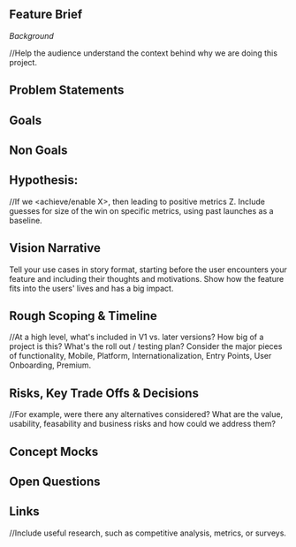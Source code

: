 ## Feature Brief
*Background*

//Help the audience understand the context behind why we are doing this project.

## Problem Statements

## Goals

## Non Goals

## Hypothesis:

//If we <achieve/enable X>, then <user behavior Y changes in this way> leading to positive metrics Z. Include guesses for size of the win on specific metrics, using past launches as a baseline. 

## Vision Narrative
Tell your use cases in story format, starting before the user encounters your feature and including their thoughts and motivations. Show how the feature fits into the users' lives and has a big impact.

## Rough Scoping & Timeline

//At a high level, what's included in V1 vs. later versions? How big of a project is this? What's the roll out / testing plan? Consider the major pieces of functionality, Mobile, Platform, Internationalization, Entry Points, User Onboarding, Premium.

## Risks, Key Trade Offs & Decisions

//For example, were there any alternatives considered? What are the value, usability, feasability and business risks and how could we address them? 

## Concept Mocks
 
## Open Questions

## Links

//Include useful research, such as competitive analysis, metrics, or surveys.


